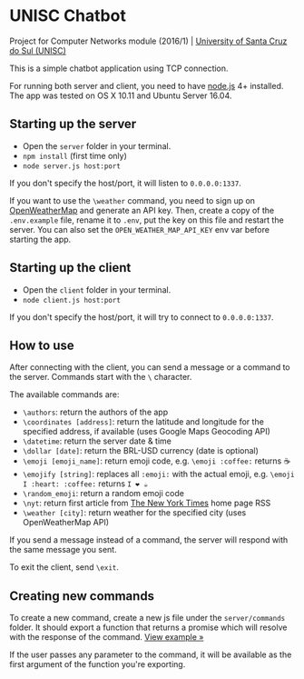# UNISC Chatbot

Project for Computer Networks module (2016/1) | [University of Santa Cruz do Sul (UNISC)](http://www.unisc.br)

This is a simple chatbot application using TCP connection.

For running both server and client, you need to have [node.js](https://nodejs.org/en/) 4+ installed. The app was tested on OS X 10.11 and Ubuntu Server 16.04.

## Starting up the server

- Open the `server` folder in your terminal.
- `npm install` (first time only)
- `node server.js host:port`

If you don't specify the host/port, it will listen to `0.0.0.0:1337`.

If you want to use the `\weather` command, you need to sign up on [OpenWeatherMap](https://openweathermap.org/api) and generate an API key. Then, create a copy of the `.env.example` file, rename it to `.env`, put the key on this file and restart the server. You can also set the `OPEN_WEATHER_MAP_API_KEY` env var before starting the app.

## Starting up the client

- Open the `client` folder in your terminal.
- `node client.js host:port`

If you don't specify the host/port, it will try to connect to `0.0.0.0:1337`.

## How to use

After connecting with the client, you can send a message or a command to the server. Commands start with the `\` character.

The available commands are:

- `\authors`: return the authors of the app
- `\coordinates [address]`: return the latitude and longitude for the specified address, if available (uses Google Maps Geocoding API)
- `\datetime`: return the server date & time
- `\dollar [date]`: return the BRL-USD currency (date is optional)
- `\emoji [emoji_name]`: return emoji code, e.g. `\emoji :coffee:` returns ☕️
- `\emojify [string]`: replaces all `:emoji:` with the actual emoji, e.g. `\emoji I :heart: :coffee:` returns `I ❤️ ☕️`
- `\random_emoji`: return a random emoji code
- `\nyt`: return first article from [The New York Times](http://www.nytimes.com/) home page RSS
- `\weather [city]`: return weather for the specified city (uses OpenWeatherMap API)

If you send a message instead of a command, the server will respond with the same message you sent.

To exit the client, send `\exit`.

## Creating new commands

To create a new command, create a new js file under the `server/commands` folder. It should export a function that returns a promise which will resolve with the response of the command. [View example »](https://github.com/guisehn/unisc-chatbot/blob/master/server/commands/emojify.js)

If the user passes any parameter to the command, it will be available as the first argument of the function you're exporting.
